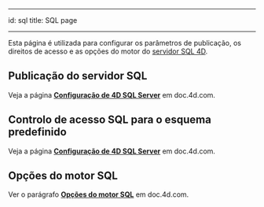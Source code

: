 - - -
id: sql title: SQL page
- - -

Esta página é utilizada para configurar os parâmetros de publicação, os direitos de acesso e as opções do motor do [servidor SQL 4D](https://doc.4d.com/What-s-new/4D-SQL-Reference-19-R3/Using-SQL-in-4D.200-5680718.en.html).


## Publicação do servidor SQL

Veja a página [**Configuração de 4D SQL Server**](https://doc.4d.com/4Dv19R2/4D/19-R2/Configuration-of-4D-SQL-Server.300-5541563.en.html) em doc.4d.com.

## Controlo de acesso SQL para o esquema predefinido

Veja a página [**Configuração de 4D SQL Server**](https://doc.4d.com/4Dv19R2/4D/19-R2/Configuration-of-4D-SQL-Server.300-5541563.en.html) em doc.4d.com.


## Opções do motor SQL

Ver o parágrafo [**Opções do motor SQL**](https://doc.4d.com/4Dv19R3/4D/19-R3/4D-SQL-engine-implementation.300-5680725.en.html) em doc.4d.com. 